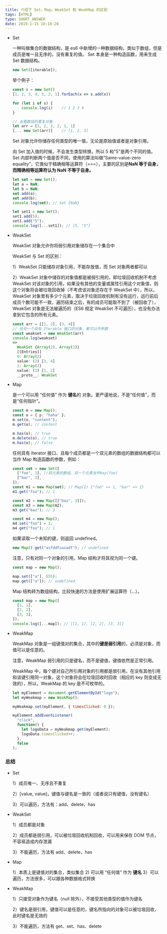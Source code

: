 ```yaml
---
title: 介绍下 Set、Map、WeakSet 和 WeakMap 的区别
tags: [HTML]
type: SHORT_ANSWER
date: 2019-1-15 18:10:20
---
```


- Set

  一种叫做集合的数据结构，是 es6 中新增的一种数据结构，类似于数组，但是成员是唯一且无序的，没有重复的值。
  Set 本身是一种构造函数，用来生成 Set 数据结构。

  ```js
  new Set([iterable]);
  ```

  举个例子：

  ```js
  const s = new Set()
  [1, 2, 3, 4, 3, 2, 1].forEach(x => s.add(x))

  for (let i of s) {
      console.log(i)	// 1 2 3 4
  }

  // 去重数组的重复对象
  let arr = [1, 2, 3, 2, 1, 1]
  [... new Set(arr)]	// [1, 2, 3]
  ```

  Set 对象允许你储存任何类型的唯一值，无论是原始值或者是对象引用。

  向 Set 加入值的时候，不会发生类型转换，所以 5 和"5"是两个不同的值。Set 内部判断两个值是否不同，使用的算法叫做“Same-value-zero equality”，它类似于精确相等运算符（===），主要的区别是**NaN 等于自身，而精确相等运算符认为 NaN 不等于自身。**

  ```js
  let set = new Set();
  let a = NaN;
  let b = NaN;
  set.add(a);
  set.add(b);
  console.log(set); // Set {NaN}

  let set1 = new Set();
  set1.add(5);
  set1.add("5");
  console.log([...set1]); // [5, "5"]
  ```

- WeakSet

  WeakSet 对象允许你将弱引用对象储存在一个集合中

  WeakSet 与 Set 的区别：

  1）WeakSet 只能储存对象引用，不能存放值，而 Set 对象两者都可以

  2）WeakSet 对象中储存的对象值都是被弱引用的，即垃圾回收机制不考虑 WeakSet 对该对象的引用，如果没有其他的变量或属性引用这个对象值，则这个对象将会被垃圾回收掉（不考虑该对象还存在于 WeakSet 中），所以，WeakSet 对象里有多少个元素，取决于垃圾回收机制有没有运行，运行前后成员个数可能不一致，遍历结束之后，有的成员可能取不到了（被回收了），WeakSet 对象是无法被遍历的（ES6 规定 WeakSet 不可遍历），也没有办法拿到它包含的所有元素。

  ```js
  const arr = [[1, 2], [3, 4]]
  // 任何一个具有 Iterable 接口的对象，都可以作参数
  const weakset = new WeakSet(arr)
  console.log(weakset)
  =>
    WeakSet {Array(2), Array(2)}
    [[Entries]]
    0: Array(2)
    value: (2) [3, 4]
    1: Array(2)
    value: (2) [1, 2]
    __proto__: WeakSet
  ```

- Map

  是一个可以用 “任何值” 作为 **键名**的 对象。更严谨地说，不是“任何值”，而是“任何指针”。

  ```js
  const m = new Map();
  const o = { p: "haha" };
  m.set(o, "content");
  m.get(o); // content

  m.has(o); // true
  m.delete(o); // true
  m.has(o); // false
  ```

  任何具有 Iterator 接口、且每个成员都是一个双元素的数组的数据结构都可以当作 Map 构造函数的参数，例如：

  ```js
  const set = new Set([
    ["foo", 1], //双元素的数组，将一个元素当作key(foo)
    ["bar", 2],
  ]);
  const m1 = new Map(set); // Map(2) {"foo" => 1, "bar" => 2}
  m1.get("foo"); // 1

  const m2 = new Map([["baz", 3]]);
  const m3 = new Map(m2);
  m3.get("baz"); // 3

  const m4 = new Map();
  m4.set("foo") = 1;
  m4.get("foo"); // 1
  ```

  如果读取一个未知的键，则返回 undefined。

  ```js
  new Map().get("asfddfsasadf"); // undefined
  ```

  注意，只有对同一个对象的引用，Map 结构才将其视为同一个键。

  ```js
  const map = new Map();

  map.set(["a"], 555);
  map.get(["a"]); // undefined
  ```

  Map 结构转为数组结构，比较快速的方法是使用扩展运算符（...）。

  ```js
  const map = new Map([
    [1, 1],
    [2, 2],
    [3, 3],
  ]);
  console.log([...map]); // [[1, 1], [2, 2], [3, 3]]
  ```

- WeakMap

  WeakMap 对象是一组键值对的集合，其中的**键是弱引用**的，必须是对象，而值可以是任意的。

  注意，WeakMap 弱引用的只是键名，而不是键值，键值依然是正常引用。

  WeakMap 中，每个键对自己所引用对象的引用都是弱引用，在没有其他引用和该键引用同一对象，这个对象将会在垃圾回收时回收（相应的 key 则变成无效的），所以，WeakMap 的 key 是不可枚举的。

  ```js
  let myElement = document.getElementById("logo");
  let myWeakmap = new WeakMap();

  myWeakmap.set(myElement, { timesClicked: 0 });

  myElement.addEventListener(
    "click",
    function() {
      let logoData = myWeakmap.get(myElement);
      logoData.timesClicked++;
    },
    false
  );
  ```

### 总结

- Set

  1）成员唯一、无序且不重复

  2）[value, value]，键值与键名是一致的（或者说只有键值，没有键名）

  3）可以遍历，方法有：add、delete、has

- WeakSet

  1）成员都是对象

  2）成员都是弱引用，可以被垃圾回收机制回收，可以用来保存 DOM 节点，不容易造成内存泄漏

  3）不能遍历，方法有 add、delete、has

- Map

  1）本质上是键值对的集合，类似集合
  2) 可以用 “任何值” 作为 **键名**
  3）可以遍历，方法很多，可以跟各种数据格式转换

- WeakMap

  1）只接受对象作为键名（null 除外），不接受其他类型的值作为键名

  2）键名是弱引用，键值可以是任意的，键名所指向的对象可以被垃圾回收，此时键名是无效的

  3）不能遍历，方法有 get、set、has、delete
